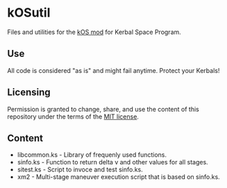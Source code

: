 # kOSutil
Files and utilities for the [kOS mod](https://github.com/KSP-KOS/KOS) for Kerbal Space Program.

## Use
All code is considered "as is" and might fail anytime. Protect your Kerbals!

## Licensing
Permission is granted to change, share, and use the content of this repository under the terms of the [MIT license](LICENSE).

## Content
* libcommon.ks - Library of frequenly used functions.
* sinfo.ks - Function to return delta v and other values for all stages.
* sitest.ks - Script to invoce and test sinfo.ks.
* xm2 - Multi-stage maneuver execution script that is based on sinfo.ks.
